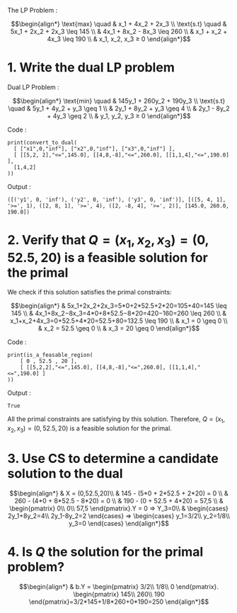 The LP Problem :
```math
\begin{align*}
\text{max} \quad & x_1 + 4x_2 + 2x_3 \\
\text{s.t} \quad & 5x_1 + 2x_2 + 2x_3 \leq 145 \\
& 4x_1 + 8x_2 - 8x_3 \leq 260 \\
& x_1 + x_2 + 4x_3 \leq 190 \\
& x_1, x_2, x_3 ≥ 0
\end{align*}
```

# 1. Write the dual LP problem
Dual LP Problem :
```math
\begin{align*}
\text{min} \quad & 145y_1 + 260y_2 + 190y_3 \\
\text{s.t} \quad & 5y_1 + 4y_2 + y_3 \geq 1 \\
& 2y_1 + 8y_2 + y_3 \geq 4 \\
& 2y_1 - 8y_2 + 4y_3 \geq 2 \\
& y_1, y_2, y_3 ≥ 0
\end{align*}
```
Code :
```
print(convert_to_dual(
  [ ["x1",0,"inf"], ["x2",0,"inf"], ["x3",0,"inf"] ],
  [ [[5,2, 2],"<=",145.0], [[4,8,-8],"<=",260.0], [[1,1,4],"<=",190.0] ],
  [1,4,2]
))
```
Output :
```
([('y1', 0, 'inf'), ('y2', 0, 'inf'), ('y3', 0, 'inf')], [([5, 4, 1], '>=', 1), ([2, 8, 1], '>=', 4), ([2, -8, 4], '>=', 2)], [145.0, 260.0, 190.0])
```
# 2. Verify that $Q=(x_1,x_2,x_3)=(0,52.5,20)$ is a feasible solution for the primal
We check if this solution satisfies the primal constraints:
```math
\begin{align*}
& 5x_1​+2x_2​+2x_3​=5*0+2*52.5+2*20=105+40=145 \leq 145 \\
& 4x_1​+8x_2​−8x_3​=4*0+8*52.5−8*20=420−160=260 \leq 260 \\
& x_1​+x_2​+4x_3​=0+52.5+4*20=52.5+80=132.5 \leq 190 \\
& x_1​ = 0 \geq 0 \\
& x_2​ = 52.5 \geq 0 \\
& x_3 = 20 \geq 0
\end{align*}
```
Code :
```
print(is_a_feasable_region(
    [ 0 , 52.5 , 20 ],
    [ [[5,2,2],"<=",145.0], [[4,8,-8],"<=",260.0], [[1,1,4],"<=",190.0] ]
))
```
Output :
```
True
```
All the primal constraints are satisfying by this solution. Therefore, $Q=(x_1,x_2,x_3)=(0,52.5,20)$ is a feasible solution for the primal.
# 3. Use CS to determine a candidate solution to the dual
```math
\begin{align*}
& X = (0,52.5,20)\\
& 145 - (5*0 + 2*52.5 + 2*20) = 0 \\
& 260 - (4*0 + 8*52.5 - 8*20) = 0 \\
& 190 - (0 + 52.5 + 4*20) = 57,5 \\
& \begin{pmatrix}
0\\
0\\
57,5
\end{pmatrix}.Y = 0 => Y_3=0\\
& \begin{cases}
2y_1+8y_2=4\\
2y_1-8y_2=2
\end{cases}
=>
\begin{cases}
y_1=3/2\\
y_2=1/8\\
y_3=0
\end{cases}
\end{align*}
```
# 4. Is $Q$ the solution for the primal problem?
```math
\begin{align*}
& b.Y =
\begin{pmatrix}
3/2\\
1/8\\
0
\end{pmatrix}.
\begin{pmatrix}
145\\
260\\
190
\end{pmatrix}=3/2*145+1/8*260+0*190=250
\end{align*}
```
